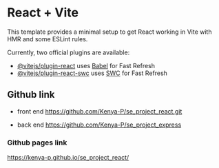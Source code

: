 # React + Vite

This template provides a minimal setup to get React working in Vite with HMR and some ESLint rules.

Currently, two official plugins are available:

- [@vitejs/plugin-react](https://github.com/vitejs/vite-plugin-react/blob/main/packages/plugin-react/README.md) uses [Babel](https://babeljs.io/) for Fast Refresh
- [@vitejs/plugin-react-swc](https://github.com/vitejs/vite-plugin-react-swc) uses [SWC](https://swc.rs/) for Fast Refresh


## Github link

- front end
https://github.com/Kenya-P/se_project_react.git

- back end
https://github.com/Kenya-P/se_project_express

### Github pages link

https://kenya-p.github.io/se_project_react/